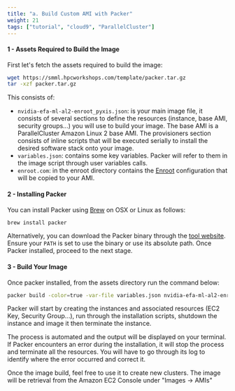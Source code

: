 ```yaml
---
title: "a. Build Custom AMI with Packer"
weight: 21
tags: ["tutorial", "cloud9", "ParallelCluster"]
---
```


#### 1 - Assets Required to Build the Image

First let's fetch the assets required to build the image:

```bash
wget https://smml.hpcworkshops.com/template/packer.tar.gz
tar -xzf packer.tar.gz
```
This consists of:
* `nvidia-efa-ml-al2-enroot_pyxis.json`: is your main image file, it consists of several sections to define the resources (instance, base AMI, security groups...) you will use to build your image. The base AMI is a ParallelCluster Amazon Linux 2 base AMI. The provisioners section consists of inline scripts that will be executed serially to install the desired software stack onto your image.
* `variables.json`: contains some key variables. Packer will refer to them in the image script through user variables calls.
* `enroot.com`: in the enroot directory contains the [Enroot](https://github.com/NVIDIA/enroot) configuration that will be copied to your AMI.

#### 2 - Installing Packer

You can install Packer using [Brew](https://brew.sh/) on OSX or Linux as follows:

```bash
brew install packer
```

Alternatively, you can download the Packer binary through the [tool website](https://www.packer.io/). Ensure your `PATH` is set to use the binary or use its absolute path. Once Packer installed, proceed to the next stage.

#### 3 - Build Your Image

Once packer installed, from the assets directory run the command below:

```bash
packer build -color=true -var-file variables.json nvidia-efa-ml-al2-enroot_pyxis.json | tee build_AL2.log
```

Packer will start by creating the instances and associated resources (EC2 Key, Security Group...), run through the installation scripts, shutdown the instance and image it then terminate the instance.

The process is automated and the output will be displayed on your terminal. If Packer encounters an error during the installation, it will stop the process and terminate all the resources. You will have to go through its log to identify where the error occurred and correct it.

Once the image build, feel free to use it to create new clusters. The image will be retrieval from the Amazon EC2 Console under "Images -> AMIs"
